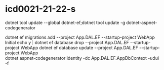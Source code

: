 # icd0021-21-22-s

dotnet tool update --global dotnet-ef;dotnet tool update -g dotnet-aspnet-codegenerator

dotnet ef migrations add --project App.DAL.EF --startup-project WebApp Initial
echo y | dotnet ef database drop --project App.DAL.EF --startup-project WebApp
dotnet ef database update --project App.DAL.EF --startup-project WebApp        
dotnet aspnet-codegenerator identity -dc App.DAL.EF.AppDbContext -udui -f
